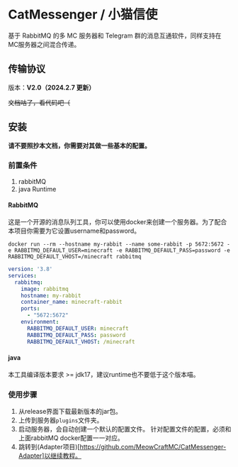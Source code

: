# CatMessenger / 小猫信使

基于 RabbitMQ 的多 MC 服务器和 Telegram 群的消息互通软件，同样支持在MC服务器之间混合传递。

## 传输协议

版本：**V2.0（2024.2.7 更新）**

~~文档咕了，看代码吧（~~

## 安装
**请不要照抄本文档，你需要对其做一些基本的配置。**
### 前置条件

 1. rabbitMQ
 2. java Runtime

#### RabbitMQ

这是一个开源的消息队列工具，你可以使用docker来创建一个服务器。为了配合本项目你需要为它设置username和password。

```shell
docker run --rm --hostname my-rabbit --name some-rabbit -p 5672:5672 -e RABBITMQ_DEFAULT_USER=minecraft -e RABBITMQ_DEFAULT_PASS=password -e RABBITMQ_DEFAULT_VHOST=/minecraft rabbitmq
```
```yml
version: '3.8'
services:
  rabbitmq:
    image: rabbitmq
    hostname: my-rabbit
    container_name: minecraft-rabbit
    ports:
      - "5672:5672"
    environment:
      RABBITMQ_DEFAULT_USER: minecraft
      RABBITMQ_DEFAULT_PASS: password
      RABBITMQ_DEFAULT_VHOST: /minecraft
```

#### java
本工具编译版本要求 >= jdk17，建议runtime也不要低于这个版本喵。

### 使用步骤
1. 从release界面下载最新版本的jar包。
2. 上传到服务器`plugins`文件夹。
3. 启动服务器，会自动创建一个默认的配置文件。
针对配置文件的配置，必须和上面rabbitMQ docker配置一一对应。
4. 跳转到(Adapter项目)[https://github.com/MeowCraftMC/CatMessenger-Adapter]以继续教程。
